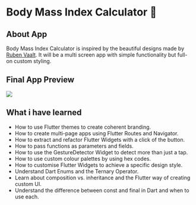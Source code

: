 # Body Mass Index Calculator 💪

## About App

Body Mass Index Calculator is inspired by the beautiful designs made by [Ruben Vaalt](https://dribbble.com/shots/4585382-Simple-BMI-Calculator). 
It will be a multi screen app with simple functionality but full-on custom styling. 

## Final App Preview 
<img src="https://github.com/Adarsh9616/Body-Mass-Index-Calculator-Using-Flutter/blob/master/Screenshot1.gif">

## What i have learned

- How to use Flutter themes to create coherent branding. 
- How to create multi-page apps using Flutter Routes and Navigator.
- How to extract and refactor Flutter Widgets with a click of the button. 
- How to pass functions as parameters and fields.
- How to use the GestureDetector Widget to detect more than just a tap.
- How to use custom colour palettes by using hex codes.
- How to customise Flutter Widgets to achieve a specific design style.
- Understand Dart Enums and the Ternary Operator.
- Learn about composition vs. inheritance and the Flutter way of creating custom UI.
- Understand the difference between const and final in Dart and when to use each.
